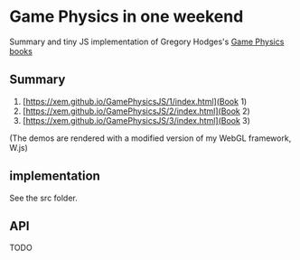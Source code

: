 # Game Physics in one weekend

Summary and tiny JS implementation of Gregory Hodges's [Game Physics books](https://gamephysicsweekend.github.io)

## Summary

1) [https://xem.github.io/GamePhysicsJS/1/index.html](Book 1)
2) [https://xem.github.io/GamePhysicsJS/2/index.html](Book 2)
3) [https://xem.github.io/GamePhysicsJS/3/index.html](Book 3)

(The demos are rendered with a modified version of my WebGL framework, W.js)

## implementation

See the src folder.

## API

TODO
